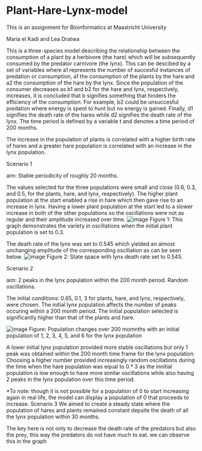 # Plant-Hare-Lynx-model

This is an assignment for Bioinformatics at Maastricht University

Maria el Kadi and Lea Dratwa

This is a three-species model describing the relationship between the consumption of a plant by a herbivore (the hare) which will be subsequently consumed by the predator carnivore (the lynx). This can be descibed by a set of variables where a1 represents the number of succesful instances of predation or consumption, a1 the consumption of the plants by the hare and a2 the consumption of the hare by the lynx. Since the population of the consumer decreases as b1 and b2 for the hare and lynx, respectively, increases, it is concluded that b signifies something that hinders the efficiency of the consumption. For example, b2 could be unsuccesful predation where energy is spent to hunt but no energy is gained. Finally, d1 signifies the death rate of the hares while d2 signifies the death rate of the lynx. The time period is defined by a variable t and denotes a time period of 200 months. 

The increase in the population of plants is correlated with a higher birth rate of hares and a greater hare population is correlated with an increase in the lynx population. 

Scenario 1 

aim: Stable periodicity of roughly 20 months. 


The values selected for the three populations were small and close (0.6, 0.3, and 0.5, for the plants, hare, and lynx, respectively). The higher plant population at the start enabled a rise in hare which then gave rise to an increase in lynx. Having a lower plant population at the start led to a slower increase in both of the other populations so the oscillations were not as regular and their amplitude increased over time. 
![image](https://github.com/LeaDratwa/Plant-Hare-Lynx-model/assets/133098307/8c22661f-acdf-4856-846c-43ff205664c6)
Figure 1: This graph demonstrates the variety in oscillations when the initial plant population is set to 0.3.

The death rate of the lynx was set to 0.545 which yielded an almost unchanging amplitude of the corresponding oscillation as can be seen below. 
![image](https://github.com/LeaDratwa/Plant-Hare-Lynx-model/assets/133098307/0195b907-d120-4619-aa00-d99e3ccf4b5f)
Figure 2: State space with lynx death rate set to 0.545.

Scenario 2

aim: 2 peaks in the lynx population within the 200 month period. Random oscillations. 

The initial conditions: 0.65, 0.1, 3 for plants, hare, and lynx, respectively, were chosen. The initial lynx population affects the number of peaks occuring within a 200 month period. The initial population selected is significantly higher than that of the plants and hare.

![image](https://github.com/LeaDratwa/Plant-Hare-Lynx-model/assets/133098307/c84abe50-bb97-45b7-9853-fc13252f5620)
Figure: Population changes over 200 momnths with an initial population of 1, 2, 3, 4, 5, and 6 for the lynx population

A lower initial lynx population provided more stable oscillations but only 1 peak was obtained within the 200 month time frame for the lynx population. Choosing a higher number provided increasingly random oscillations during the time when the hare population was equal to 0.* 3 as the innitial population is low enough to have more similar oscillations while also having 2 peaks in the lynx population over this time period. 

*To note: though it is not possible for a population of 0 to start increasing again in real life, the model can display a population of 0 that proceeds to increase. 
Scenario 3
We aimed to create a steady state where the population of hares and plants remained constant depsite the death of all the lynx population within 30 months. 

The  key here is not only to decrease the death rate of the predators but also the prey, this way the predators do not have much to eat. we can observe this in the graph 
